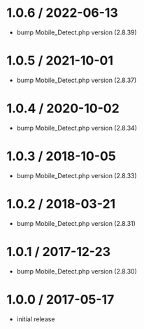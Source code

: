 1.0.6 / 2022-06-13
==================

* bump Mobile_Detect.php version (2.8.39)

1.0.5 / 2021-10-01
==================

* bump Mobile_Detect.php version (2.8.37)

1.0.4 / 2020-10-02
==================

* bump Mobile_Detect.php version (2.8.34)

1.0.3 / 2018-10-05
==================

* bump Mobile_Detect.php version (2.8.33)

1.0.2 / 2018-03-21
==================

* bump Mobile_Detect.php version (2.8.31)

1.0.1 / 2017-12-23
==================

* bump Mobile_Detect.php version (2.8.30)

1.0.0 / 2017-05-17
==================

* initial release
